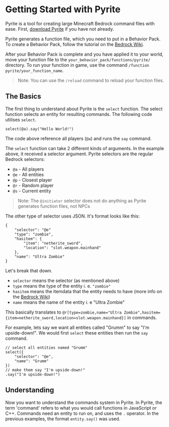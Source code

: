 # Getting Started with Pyrite

Pyrite is a tool for creating large Minecraft Bedrock command files with ease.
First, [download Pyrite](htpps://solarflurry.github.io/pyrite/download) if you have not already.

Pyrite generates a function file, which you need to put in a Behavior Pack. To create a Behavior Pack, follow the tutorial on the [Bedrock Wiki](https://wiki.bedrock.dev/guide/project-setup).

After your Behavior Pack is complete and you have applied it to your world, move your function file to the `your_behavior_pack/functions/pyrite/` directory. To run your function in game, use the command `/function pyrite/your_function_name`.

> Note: You can use the `/reload` command to reload your function files.

## The Basics

The first thing to understand about Pyrite is the `select` function. The select function selects an entity for resulting commands. The following code utilises `select`.
```
select(@a).say("Hello World!")
```
The code above reference all players (`@a`) and runs the `say` command.

The `select` function can take 2 different kinds of arguments. In the example above, it received a selector argument. Pyrite selectors are the regular Bedrock selectors:
- `@a` - All players
- `@e` - All entities
- `@p` - Closest player
- `@r` - Random player
- `@s` - Current entity
> Note: The `@initiator` selector does not do anything as Pyrite generates function files, not NPCs

The other type of selector uses JSON. It's format looks like this:
```
{
    "selector": "@e"
    "type": "zombie",
    "hasitem": {
        "item": "netherite_sword",
        "location": "slot.weapon.mainhand"
    },
    "name": "Ultra Zombie"
}
```
Let's break that down.
- `selector` means the selector (as mentioned above)
- `type` means the type of the entity i. e. `"zombie"`
- `hasitem` means the itemdata that the entity needs to have (more info on the [Bedrock Wiki](https://wiki.bedrock.dev/commands/selectors))
- `name` means the name of the entity i. e "Ultra Zombie"

This basically translates to `@r[type=zombie,name="Ultra Zombie",hasitem={item=netherite_sword,location=slot.weapon.mainhand}]` in commands.

For example, lets say we want all entities called "Grumm" to say "I'm upside-down!". We would first `select` these entities then run the `say` command.
```
// select all entities named "Grumm"
select({
    "selector": "@e",
    "name": "Grumm"
})
// make them say "I'm upside-down!"
.say("I'm upside-down!")
```

## Understanding

Now you want to understand the commands system in Pyrite. In Pyrite, the term 'command' refers to what you would call functions in JavaScript or C++. Commands need an entity to run on, and uses the `.` operator. In the previous examples, the format `entity.say()` was used.